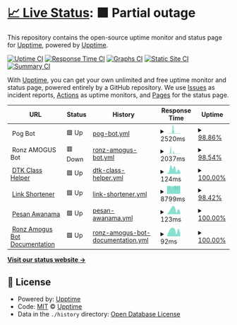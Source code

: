 # [📈 Live Status](https://upptime.github.io/upptime): <!--live status--> **🟧 Partial outage**

This repository contains the open-source uptime monitor and status page for [Upptime](https://upptime.js.org), powered by [Upptime](https://github.com/upptime/upptime).

[![Uptime CI](https://github.com/lordronz/status/workflows/Uptime%20CI/badge.svg)](https://github.com/lordronz/status/actions?query=workflow%3A%22Uptime+CI%22)
[![Response Time CI](https://github.com/lordronz/status/workflows/Response%20Time%20CI/badge.svg)](https://github.com/lordronz/status/actions?query=workflow%3A%22Response+Time+CI%22)
[![Graphs CI](https://github.com/lordronz/status/workflows/Graphs%20CI/badge.svg)](https://github.com/lordronz/status/actions?query=workflow%3A%22Graphs+CI%22)
[![Static Site CI](https://github.com/lordronz/status/workflows/Static%20Site%20CI/badge.svg)](https://github.com/lordronz/status/actions?query=workflow%3A%22Static+Site+CI%22)
[![Summary CI](https://github.com/lordronz/status/workflows/Summary%20CI/badge.svg)](https://github.com/lordronz/status/actions?query=workflow%3A%22Summary+CI%22)

With [Upptime](https://upptime.js.org), you can get your own unlimited and free uptime monitor and status page, powered entirely by a GitHub repository. We use [Issues](https://github.com/upptime/upptime/issues) as incident reports, [Actions](https://github.com/lordronz/status/actions) as uptime monitors, and [Pages](https://upptime.github.io/upptime) for the status page.

<!--start: status pages-->
<!-- This summary is generated by Upptime (https://github.com/upptime/upptime) -->
<!-- Do not edit this manually, your changes will be overwritten -->
<!-- prettier-ignore -->
| URL | Status | History | Response Time | Uptime |
| --- | ------ | ------- | ------------- | ------ |
| <img alt="" src="https://icons.duckduckgo.com/ip3/null.ico" height="13"> Pog Bot | 🟩 Up | [pog-bot.yml](https://github.com/LordRonz/status/commits/HEAD/history/pog-bot.yml) | <details><summary><img alt="Response time graph" src="./graphs/pog-bot/response-time-week.png" height="20"> 2520ms</summary><br><a href="https://lordronz.github.io/status/history/pog-bot"><img alt="Response time 2862" src="https://img.shields.io/endpoint?url=https%3A%2F%2Fraw.githubusercontent.com%2FLordRonz%2Fstatus%2FHEAD%2Fapi%2Fpog-bot%2Fresponse-time.json"></a><br><a href="https://lordronz.github.io/status/history/pog-bot"><img alt="24-hour response time 4462" src="https://img.shields.io/endpoint?url=https%3A%2F%2Fraw.githubusercontent.com%2FLordRonz%2Fstatus%2FHEAD%2Fapi%2Fpog-bot%2Fresponse-time-day.json"></a><br><a href="https://lordronz.github.io/status/history/pog-bot"><img alt="7-day response time 2520" src="https://img.shields.io/endpoint?url=https%3A%2F%2Fraw.githubusercontent.com%2FLordRonz%2Fstatus%2FHEAD%2Fapi%2Fpog-bot%2Fresponse-time-week.json"></a><br><a href="https://lordronz.github.io/status/history/pog-bot"><img alt="30-day response time 1059" src="https://img.shields.io/endpoint?url=https%3A%2F%2Fraw.githubusercontent.com%2FLordRonz%2Fstatus%2FHEAD%2Fapi%2Fpog-bot%2Fresponse-time-month.json"></a><br><a href="https://lordronz.github.io/status/history/pog-bot"><img alt="1-year response time 2888" src="https://img.shields.io/endpoint?url=https%3A%2F%2Fraw.githubusercontent.com%2FLordRonz%2Fstatus%2FHEAD%2Fapi%2Fpog-bot%2Fresponse-time-year.json"></a></details> | <details><summary><a href="https://lordronz.github.io/status/history/pog-bot">98.86%</a></summary><a href="https://lordronz.github.io/status/history/pog-bot"><img alt="All-time uptime 91.63%" src="https://img.shields.io/endpoint?url=https%3A%2F%2Fraw.githubusercontent.com%2FLordRonz%2Fstatus%2FHEAD%2Fapi%2Fpog-bot%2Fuptime.json"></a><br><a href="https://lordronz.github.io/status/history/pog-bot"><img alt="24-hour uptime 92.03%" src="https://img.shields.io/endpoint?url=https%3A%2F%2Fraw.githubusercontent.com%2FLordRonz%2Fstatus%2FHEAD%2Fapi%2Fpog-bot%2Fuptime-day.json"></a><br><a href="https://lordronz.github.io/status/history/pog-bot"><img alt="7-day uptime 98.86%" src="https://img.shields.io/endpoint?url=https%3A%2F%2Fraw.githubusercontent.com%2FLordRonz%2Fstatus%2FHEAD%2Fapi%2Fpog-bot%2Fuptime-week.json"></a><br><a href="https://lordronz.github.io/status/history/pog-bot"><img alt="30-day uptime 99.54%" src="https://img.shields.io/endpoint?url=https%3A%2F%2Fraw.githubusercontent.com%2FLordRonz%2Fstatus%2FHEAD%2Fapi%2Fpog-bot%2Fuptime-month.json"></a><br><a href="https://lordronz.github.io/status/history/pog-bot"><img alt="1-year uptime 89.39%" src="https://img.shields.io/endpoint?url=https%3A%2F%2Fraw.githubusercontent.com%2FLordRonz%2Fstatus%2FHEAD%2Fapi%2Fpog-bot%2Fuptime-year.json"></a></details>
| <img alt="" src="https://ronz-amogus.vercel.app/favicon.ico" height="13"> Ronz AMOGUS Bot | 🟥 Down | [ronz-amogus-bot.yml](https://github.com/LordRonz/status/commits/HEAD/history/ronz-amogus-bot.yml) | <details><summary><img alt="Response time graph" src="./graphs/ronz-amogus-bot/response-time-week.png" height="20"> 2037ms</summary><br><a href="https://lordronz.github.io/status/history/ronz-amogus-bot"><img alt="Response time 1715" src="https://img.shields.io/endpoint?url=https%3A%2F%2Fraw.githubusercontent.com%2FLordRonz%2Fstatus%2FHEAD%2Fapi%2Fronz-amogus-bot%2Fresponse-time.json"></a><br><a href="https://lordronz.github.io/status/history/ronz-amogus-bot"><img alt="24-hour response time 1740" src="https://img.shields.io/endpoint?url=https%3A%2F%2Fraw.githubusercontent.com%2FLordRonz%2Fstatus%2FHEAD%2Fapi%2Fronz-amogus-bot%2Fresponse-time-day.json"></a><br><a href="https://lordronz.github.io/status/history/ronz-amogus-bot"><img alt="7-day response time 2037" src="https://img.shields.io/endpoint?url=https%3A%2F%2Fraw.githubusercontent.com%2FLordRonz%2Fstatus%2FHEAD%2Fapi%2Fronz-amogus-bot%2Fresponse-time-week.json"></a><br><a href="https://lordronz.github.io/status/history/ronz-amogus-bot"><img alt="30-day response time 1618" src="https://img.shields.io/endpoint?url=https%3A%2F%2Fraw.githubusercontent.com%2FLordRonz%2Fstatus%2FHEAD%2Fapi%2Fronz-amogus-bot%2Fresponse-time-month.json"></a><br><a href="https://lordronz.github.io/status/history/ronz-amogus-bot"><img alt="1-year response time 1683" src="https://img.shields.io/endpoint?url=https%3A%2F%2Fraw.githubusercontent.com%2FLordRonz%2Fstatus%2FHEAD%2Fapi%2Fronz-amogus-bot%2Fresponse-time-year.json"></a></details> | <details><summary><a href="https://lordronz.github.io/status/history/ronz-amogus-bot">98.54%</a></summary><a href="https://lordronz.github.io/status/history/ronz-amogus-bot"><img alt="All-time uptime 99.53%" src="https://img.shields.io/endpoint?url=https%3A%2F%2Fraw.githubusercontent.com%2FLordRonz%2Fstatus%2FHEAD%2Fapi%2Fronz-amogus-bot%2Fuptime.json"></a><br><a href="https://lordronz.github.io/status/history/ronz-amogus-bot"><img alt="24-hour uptime 93.19%" src="https://img.shields.io/endpoint?url=https%3A%2F%2Fraw.githubusercontent.com%2FLordRonz%2Fstatus%2FHEAD%2Fapi%2Fronz-amogus-bot%2Fuptime-day.json"></a><br><a href="https://lordronz.github.io/status/history/ronz-amogus-bot"><img alt="7-day uptime 98.54%" src="https://img.shields.io/endpoint?url=https%3A%2F%2Fraw.githubusercontent.com%2FLordRonz%2Fstatus%2FHEAD%2Fapi%2Fronz-amogus-bot%2Fuptime-week.json"></a><br><a href="https://lordronz.github.io/status/history/ronz-amogus-bot"><img alt="30-day uptime 98.78%" src="https://img.shields.io/endpoint?url=https%3A%2F%2Fraw.githubusercontent.com%2FLordRonz%2Fstatus%2FHEAD%2Fapi%2Fronz-amogus-bot%2Fuptime-month.json"></a><br><a href="https://lordronz.github.io/status/history/ronz-amogus-bot"><img alt="1-year uptime 99.41%" src="https://img.shields.io/endpoint?url=https%3A%2F%2Fraw.githubusercontent.com%2FLordRonz%2Fstatus%2FHEAD%2Fapi%2Fronz-amogus-bot%2Fuptime-year.json"></a></details>
| <img alt="" src="https://dtk-class.vercel.app/favicon.ico" height="13"> [DTK Class Helper](https://dtk-class.vercel.app) | 🟩 Up | [dtk-class-helper.yml](https://github.com/LordRonz/status/commits/HEAD/history/dtk-class-helper.yml) | <details><summary><img alt="Response time graph" src="./graphs/dtk-class-helper/response-time-week.png" height="20"> 124ms</summary><br><a href="https://lordronz.github.io/status/history/dtk-class-helper"><img alt="Response time 160" src="https://img.shields.io/endpoint?url=https%3A%2F%2Fraw.githubusercontent.com%2FLordRonz%2Fstatus%2FHEAD%2Fapi%2Fdtk-class-helper%2Fresponse-time.json"></a><br><a href="https://lordronz.github.io/status/history/dtk-class-helper"><img alt="24-hour response time 52" src="https://img.shields.io/endpoint?url=https%3A%2F%2Fraw.githubusercontent.com%2FLordRonz%2Fstatus%2FHEAD%2Fapi%2Fdtk-class-helper%2Fresponse-time-day.json"></a><br><a href="https://lordronz.github.io/status/history/dtk-class-helper"><img alt="7-day response time 124" src="https://img.shields.io/endpoint?url=https%3A%2F%2Fraw.githubusercontent.com%2FLordRonz%2Fstatus%2FHEAD%2Fapi%2Fdtk-class-helper%2Fresponse-time-week.json"></a><br><a href="https://lordronz.github.io/status/history/dtk-class-helper"><img alt="30-day response time 113" src="https://img.shields.io/endpoint?url=https%3A%2F%2Fraw.githubusercontent.com%2FLordRonz%2Fstatus%2FHEAD%2Fapi%2Fdtk-class-helper%2Fresponse-time-month.json"></a><br><a href="https://lordronz.github.io/status/history/dtk-class-helper"><img alt="1-year response time 167" src="https://img.shields.io/endpoint?url=https%3A%2F%2Fraw.githubusercontent.com%2FLordRonz%2Fstatus%2FHEAD%2Fapi%2Fdtk-class-helper%2Fresponse-time-year.json"></a></details> | <details><summary><a href="https://lordronz.github.io/status/history/dtk-class-helper">100.00%</a></summary><a href="https://lordronz.github.io/status/history/dtk-class-helper"><img alt="All-time uptime 100.00%" src="https://img.shields.io/endpoint?url=https%3A%2F%2Fraw.githubusercontent.com%2FLordRonz%2Fstatus%2FHEAD%2Fapi%2Fdtk-class-helper%2Fuptime.json"></a><br><a href="https://lordronz.github.io/status/history/dtk-class-helper"><img alt="24-hour uptime 100.00%" src="https://img.shields.io/endpoint?url=https%3A%2F%2Fraw.githubusercontent.com%2FLordRonz%2Fstatus%2FHEAD%2Fapi%2Fdtk-class-helper%2Fuptime-day.json"></a><br><a href="https://lordronz.github.io/status/history/dtk-class-helper"><img alt="7-day uptime 100.00%" src="https://img.shields.io/endpoint?url=https%3A%2F%2Fraw.githubusercontent.com%2FLordRonz%2Fstatus%2FHEAD%2Fapi%2Fdtk-class-helper%2Fuptime-week.json"></a><br><a href="https://lordronz.github.io/status/history/dtk-class-helper"><img alt="30-day uptime 100.00%" src="https://img.shields.io/endpoint?url=https%3A%2F%2Fraw.githubusercontent.com%2FLordRonz%2Fstatus%2FHEAD%2Fapi%2Fdtk-class-helper%2Fuptime-month.json"></a><br><a href="https://lordronz.github.io/status/history/dtk-class-helper"><img alt="1-year uptime 100.00%" src="https://img.shields.io/endpoint?url=https%3A%2F%2Fraw.githubusercontent.com%2FLordRonz%2Fstatus%2FHEAD%2Fapi%2Fdtk-class-helper%2Fuptime-year.json"></a></details>
| <img alt="" src="https://lr-link.vercel.app/favicon.ico" height="13"> [Link Shortener](https://lr-link.vercel.app) | 🟩 Up | [link-shortener.yml](https://github.com/LordRonz/status/commits/HEAD/history/link-shortener.yml) | <details><summary><img alt="Response time graph" src="./graphs/link-shortener/response-time-week.png" height="20"> 8799ms</summary><br><a href="https://lordronz.github.io/status/history/link-shortener"><img alt="Response time 5958" src="https://img.shields.io/endpoint?url=https%3A%2F%2Fraw.githubusercontent.com%2FLordRonz%2Fstatus%2FHEAD%2Fapi%2Flink-shortener%2Fresponse-time.json"></a><br><a href="https://lordronz.github.io/status/history/link-shortener"><img alt="24-hour response time 8958" src="https://img.shields.io/endpoint?url=https%3A%2F%2Fraw.githubusercontent.com%2FLordRonz%2Fstatus%2FHEAD%2Fapi%2Flink-shortener%2Fresponse-time-day.json"></a><br><a href="https://lordronz.github.io/status/history/link-shortener"><img alt="7-day response time 8799" src="https://img.shields.io/endpoint?url=https%3A%2F%2Fraw.githubusercontent.com%2FLordRonz%2Fstatus%2FHEAD%2Fapi%2Flink-shortener%2Fresponse-time-week.json"></a><br><a href="https://lordronz.github.io/status/history/link-shortener"><img alt="30-day response time 8817" src="https://img.shields.io/endpoint?url=https%3A%2F%2Fraw.githubusercontent.com%2FLordRonz%2Fstatus%2FHEAD%2Fapi%2Flink-shortener%2Fresponse-time-month.json"></a><br><a href="https://lordronz.github.io/status/history/link-shortener"><img alt="1-year response time 6521" src="https://img.shields.io/endpoint?url=https%3A%2F%2Fraw.githubusercontent.com%2FLordRonz%2Fstatus%2FHEAD%2Fapi%2Flink-shortener%2Fresponse-time-year.json"></a></details> | <details><summary><a href="https://lordronz.github.io/status/history/link-shortener">98.42%</a></summary><a href="https://lordronz.github.io/status/history/link-shortener"><img alt="All-time uptime 99.69%" src="https://img.shields.io/endpoint?url=https%3A%2F%2Fraw.githubusercontent.com%2FLordRonz%2Fstatus%2FHEAD%2Fapi%2Flink-shortener%2Fuptime.json"></a><br><a href="https://lordronz.github.io/status/history/link-shortener"><img alt="24-hour uptime 100.00%" src="https://img.shields.io/endpoint?url=https%3A%2F%2Fraw.githubusercontent.com%2FLordRonz%2Fstatus%2FHEAD%2Fapi%2Flink-shortener%2Fuptime-day.json"></a><br><a href="https://lordronz.github.io/status/history/link-shortener"><img alt="7-day uptime 98.42%" src="https://img.shields.io/endpoint?url=https%3A%2F%2Fraw.githubusercontent.com%2FLordRonz%2Fstatus%2FHEAD%2Fapi%2Flink-shortener%2Fuptime-week.json"></a><br><a href="https://lordronz.github.io/status/history/link-shortener"><img alt="30-day uptime 97.70%" src="https://img.shields.io/endpoint?url=https%3A%2F%2Fraw.githubusercontent.com%2FLordRonz%2Fstatus%2FHEAD%2Fapi%2Flink-shortener%2Fuptime-month.json"></a><br><a href="https://lordronz.github.io/status/history/link-shortener"><img alt="1-year uptime 99.61%" src="https://img.shields.io/endpoint?url=https%3A%2F%2Fraw.githubusercontent.com%2FLordRonz%2Fstatus%2FHEAD%2Fapi%2Flink-shortener%2Fuptime-year.json"></a></details>
| <img alt="" src="https://lr-anon.vercel.app/favicon.ico" height="13"> [Pesan Awanama](https://lr-anon.vercel.app) | 🟩 Up | [pesan-awanama.yml](https://github.com/LordRonz/status/commits/HEAD/history/pesan-awanama.yml) | <details><summary><img alt="Response time graph" src="./graphs/pesan-awanama/response-time-week.png" height="20"> 123ms</summary><br><a href="https://lordronz.github.io/status/history/pesan-awanama"><img alt="Response time 181" src="https://img.shields.io/endpoint?url=https%3A%2F%2Fraw.githubusercontent.com%2FLordRonz%2Fstatus%2FHEAD%2Fapi%2Fpesan-awanama%2Fresponse-time.json"></a><br><a href="https://lordronz.github.io/status/history/pesan-awanama"><img alt="24-hour response time 54" src="https://img.shields.io/endpoint?url=https%3A%2F%2Fraw.githubusercontent.com%2FLordRonz%2Fstatus%2FHEAD%2Fapi%2Fpesan-awanama%2Fresponse-time-day.json"></a><br><a href="https://lordronz.github.io/status/history/pesan-awanama"><img alt="7-day response time 123" src="https://img.shields.io/endpoint?url=https%3A%2F%2Fraw.githubusercontent.com%2FLordRonz%2Fstatus%2FHEAD%2Fapi%2Fpesan-awanama%2Fresponse-time-week.json"></a><br><a href="https://lordronz.github.io/status/history/pesan-awanama"><img alt="30-day response time 131" src="https://img.shields.io/endpoint?url=https%3A%2F%2Fraw.githubusercontent.com%2FLordRonz%2Fstatus%2FHEAD%2Fapi%2Fpesan-awanama%2Fresponse-time-month.json"></a><br><a href="https://lordronz.github.io/status/history/pesan-awanama"><img alt="1-year response time 176" src="https://img.shields.io/endpoint?url=https%3A%2F%2Fraw.githubusercontent.com%2FLordRonz%2Fstatus%2FHEAD%2Fapi%2Fpesan-awanama%2Fresponse-time-year.json"></a></details> | <details><summary><a href="https://lordronz.github.io/status/history/pesan-awanama">100.00%</a></summary><a href="https://lordronz.github.io/status/history/pesan-awanama"><img alt="All-time uptime 99.99%" src="https://img.shields.io/endpoint?url=https%3A%2F%2Fraw.githubusercontent.com%2FLordRonz%2Fstatus%2FHEAD%2Fapi%2Fpesan-awanama%2Fuptime.json"></a><br><a href="https://lordronz.github.io/status/history/pesan-awanama"><img alt="24-hour uptime 100.00%" src="https://img.shields.io/endpoint?url=https%3A%2F%2Fraw.githubusercontent.com%2FLordRonz%2Fstatus%2FHEAD%2Fapi%2Fpesan-awanama%2Fuptime-day.json"></a><br><a href="https://lordronz.github.io/status/history/pesan-awanama"><img alt="7-day uptime 100.00%" src="https://img.shields.io/endpoint?url=https%3A%2F%2Fraw.githubusercontent.com%2FLordRonz%2Fstatus%2FHEAD%2Fapi%2Fpesan-awanama%2Fuptime-week.json"></a><br><a href="https://lordronz.github.io/status/history/pesan-awanama"><img alt="30-day uptime 100.00%" src="https://img.shields.io/endpoint?url=https%3A%2F%2Fraw.githubusercontent.com%2FLordRonz%2Fstatus%2FHEAD%2Fapi%2Fpesan-awanama%2Fuptime-month.json"></a><br><a href="https://lordronz.github.io/status/history/pesan-awanama"><img alt="1-year uptime 100.00%" src="https://img.shields.io/endpoint?url=https%3A%2F%2Fraw.githubusercontent.com%2FLordRonz%2Fstatus%2FHEAD%2Fapi%2Fpesan-awanama%2Fuptime-year.json"></a></details>
| <img alt="" src="https://ronz-amogus.vercel.app/favicon.ico" height="13"> [Ronz Amogus Bot Documentation](https://ronz-amogus.vercel.app) | 🟩 Up | [ronz-amogus-bot-documentation.yml](https://github.com/LordRonz/status/commits/HEAD/history/ronz-amogus-bot-documentation.yml) | <details><summary><img alt="Response time graph" src="./graphs/ronz-amogus-bot-documentation/response-time-week.png" height="20"> 92ms</summary><br><a href="https://lordronz.github.io/status/history/ronz-amogus-bot-documentation"><img alt="Response time 125" src="https://img.shields.io/endpoint?url=https%3A%2F%2Fraw.githubusercontent.com%2FLordRonz%2Fstatus%2FHEAD%2Fapi%2Fronz-amogus-bot-documentation%2Fresponse-time.json"></a><br><a href="https://lordronz.github.io/status/history/ronz-amogus-bot-documentation"><img alt="24-hour response time 49" src="https://img.shields.io/endpoint?url=https%3A%2F%2Fraw.githubusercontent.com%2FLordRonz%2Fstatus%2FHEAD%2Fapi%2Fronz-amogus-bot-documentation%2Fresponse-time-day.json"></a><br><a href="https://lordronz.github.io/status/history/ronz-amogus-bot-documentation"><img alt="7-day response time 92" src="https://img.shields.io/endpoint?url=https%3A%2F%2Fraw.githubusercontent.com%2FLordRonz%2Fstatus%2FHEAD%2Fapi%2Fronz-amogus-bot-documentation%2Fresponse-time-week.json"></a><br><a href="https://lordronz.github.io/status/history/ronz-amogus-bot-documentation"><img alt="30-day response time 77" src="https://img.shields.io/endpoint?url=https%3A%2F%2Fraw.githubusercontent.com%2FLordRonz%2Fstatus%2FHEAD%2Fapi%2Fronz-amogus-bot-documentation%2Fresponse-time-month.json"></a><br><a href="https://lordronz.github.io/status/history/ronz-amogus-bot-documentation"><img alt="1-year response time 135" src="https://img.shields.io/endpoint?url=https%3A%2F%2Fraw.githubusercontent.com%2FLordRonz%2Fstatus%2FHEAD%2Fapi%2Fronz-amogus-bot-documentation%2Fresponse-time-year.json"></a></details> | <details><summary><a href="https://lordronz.github.io/status/history/ronz-amogus-bot-documentation">100.00%</a></summary><a href="https://lordronz.github.io/status/history/ronz-amogus-bot-documentation"><img alt="All-time uptime 99.26%" src="https://img.shields.io/endpoint?url=https%3A%2F%2Fraw.githubusercontent.com%2FLordRonz%2Fstatus%2FHEAD%2Fapi%2Fronz-amogus-bot-documentation%2Fuptime.json"></a><br><a href="https://lordronz.github.io/status/history/ronz-amogus-bot-documentation"><img alt="24-hour uptime 100.00%" src="https://img.shields.io/endpoint?url=https%3A%2F%2Fraw.githubusercontent.com%2FLordRonz%2Fstatus%2FHEAD%2Fapi%2Fronz-amogus-bot-documentation%2Fuptime-day.json"></a><br><a href="https://lordronz.github.io/status/history/ronz-amogus-bot-documentation"><img alt="7-day uptime 100.00%" src="https://img.shields.io/endpoint?url=https%3A%2F%2Fraw.githubusercontent.com%2FLordRonz%2Fstatus%2FHEAD%2Fapi%2Fronz-amogus-bot-documentation%2Fuptime-week.json"></a><br><a href="https://lordronz.github.io/status/history/ronz-amogus-bot-documentation"><img alt="30-day uptime 100.00%" src="https://img.shields.io/endpoint?url=https%3A%2F%2Fraw.githubusercontent.com%2FLordRonz%2Fstatus%2FHEAD%2Fapi%2Fronz-amogus-bot-documentation%2Fuptime-month.json"></a><br><a href="https://lordronz.github.io/status/history/ronz-amogus-bot-documentation"><img alt="1-year uptime 100.00%" src="https://img.shields.io/endpoint?url=https%3A%2F%2Fraw.githubusercontent.com%2FLordRonz%2Fstatus%2FHEAD%2Fapi%2Fronz-amogus-bot-documentation%2Fuptime-year.json"></a></details>

<!--end: status pages-->

[**Visit our status website →**](https://lordronz.github.io/status)

## 📄 License

- Powered by: [Upptime](https://github.com/upptime/upptime)
- Code: [MIT](./LICENSE) © [Upptime](https://upptime.js.org)
- Data in the `./history` directory: [Open Database License](https://opendatacommons.org/licenses/odbl/1-0/)

